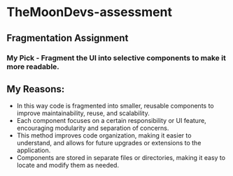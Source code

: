 # TheMoonDevs-assessment
## Fragmentation Assignment
### My Pick -  Fragment the UI into selective components to make it more readable.

## My Reasons:
- In this way code is fragmented into smaller, reusable components to improve maintainability, reuse, and scalability. 
- Each component focuses on a certain responsibility or UI feature, encouraging modularity and separation of concerns.
- This method improves code organization, making it easier to understand, and allows for future upgrades or extensions to the application.
- Components are stored in separate files or directories, making it easy to locate and modify them as needed.

